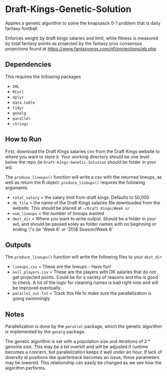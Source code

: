 # Draft-Kings-Genetic-Solution
Applies a genetic algorithm to solve the knapsasck 0-1 problem that is daily fantasy football. 

Enforces weight by draft kings salaries and limit, while fitness is measured by total fantasy points as projected by the fantasy pros consensus projections found at https://www.fantasypros.com/nfl/projections/qb.php

## Dependencies
This requires the following packages

- `XML`
- `RCurl`
- `dplyr`
- `data.table`
- `tidyr`
- `genalg`
- `parallel`
- `stringi`

## How to Run

First, download the Draft Kings salaries csv from the Draft Kings website to where you want to store it. Your working directory should be one level below the repo (ie `Draft-Kings-Genetic-Solution` should be folder in your wd.

The `produce_lineups()` function will write a csv with the returned lineups, as well as return the R object. `produce_lineups()` requires the following arguments.

- `total_salary` = the salary limit from draft kings. Defaults to 50,000
- `dk_file` = the name of the Draft Kings salaries file downloaded from the website. This should be placed at `~/Draft Kings/Week x/`
- `num_lineups` = the number of lineups wanted
- `dest_dir` = Where you want to write output. Should be a folder in your wd, and should be passed soley as folder names with no beginning or ending '/'s (ie 'Week 6' or '2018 Season/Week 6'

## Outputs

The `produce_lineups()` function will write the following files to your `dest_dir`

- `lineups.csv` = These are the lineups - Have fun!
- `null_players.csv` = These are the players with DK salaries that do not get projected points. Could be for a variety of reasons and this is good to check. A lot of the logic for cleaning names is bad right now and will be improved eventually.
- `parallel_out.txt` = Track this file to make sure the parallelization is going swimmingly

## Notes

Parallelization is done by the `parallel` package, which the genetic algorithm is implemented by the `genalg` package. 

The genetic algorithm is set with a population size and iterations of 2 * genome size. This may be a bit overkill and will be adjusted if runtime becomes a concern, but parallelization keeps it well under an hour. If lack of diversity at positions like quarterback becomes an issue, these parameters may be lowered. This relationship can easily be changed as we see how the algorithm performs.

